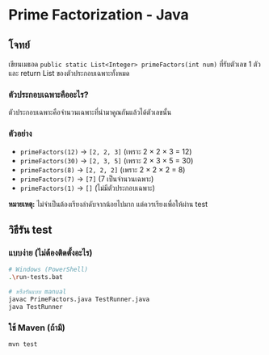 # Prime Factorization - Java

## โจทย์
เขียนเมธอด `public static List<Integer> primeFactors(int num)` ที่รับตัวเลข 1 ตัว และ return List ของตัวประกอบเฉพาะทั้งหมด

### ตัวประกอบเฉพาะคืออะไร?
ตัวประกอบเฉพาะคือจำนวนเฉพาะที่นำมาคูณกันแล้วได้ตัวเลขนั้น

### ตัวอย่าง
- `primeFactors(12)` → `[2, 2, 3]` (เพราะ 2 × 2 × 3 = 12)
- `primeFactors(30)` → `[2, 3, 5]` (เพราะ 2 × 3 × 5 = 30)
- `primeFactors(8)` → `[2, 2, 2]` (เพราะ 2 × 2 × 2 = 8)
- `primeFactors(7)` → `[7]` (7 เป็นจำนวนเฉพาะ)
- `primeFactors(1)` → `[]` (ไม่มีตัวประกอบเฉพาะ)

**หมายเหตุ:** ไม่จำเป็นต้องเรียงลำดับจากน้อยไปมาก แต่ควรเรียงเพื่อให้ผ่าน test

## วิธีรัน test

### แบบง่าย (ไม่ต้องติดตั้งอะไร)
```bash
# Windows (PowerShell)
.\run-tests.bat

# หรือรันแบบ manual
javac PrimeFactors.java TestRunner.java
java TestRunner
```

### ใช้ Maven (ถ้ามี)
```bash
mvn test
```

